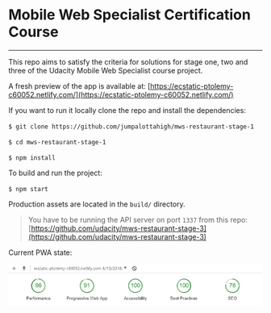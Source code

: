 # Mobile Web Specialist Certification Course

---

This repo aims to satisfy the criteria for solutions for stage one, two and three of the Udacity Mobile Web Specialist course project.

A fresh preview of the app is available at: [https://ecstatic-ptolemy-c60052.netlify.com/](https://ecstatic-ptolemy-c60052.netlify.com/)

If you want to run it locally clone the repo and install the dependencies:

`$ git clone https://github.com/jumpalottahigh/mws-restaurant-stage-1`

`$ cd mws-restaurant-stage-1`

`$ npm install`

To build and run the project:

`$ npm start`

Production assets are located in the `build/` directory.

> You have to be running the API server on port `1337` from this repo: [https://github.com/udacity/mws-restaurant-stage-3](https://github.com/udacity/mws-restaurant-stage-3)

Current PWA state:

![current pwa state](current-pwa-state.png)
